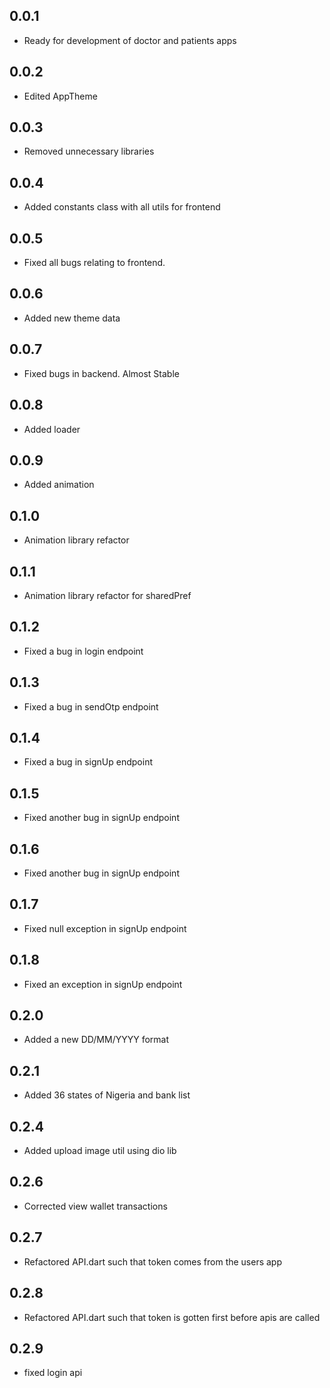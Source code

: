 ## 0.0.1
* Ready for development of doctor and patients apps

## 0.0.2
* Edited AppTheme

## 0.0.3
* Removed unnecessary libraries

## 0.0.4
* Added constants class with all utils for frontend

## 0.0.5
* Fixed all bugs relating to frontend. 

## 0.0.6
* Added new theme data

## 0.0.7
* Fixed bugs in backend. Almost Stable

## 0.0.8
* Added loader

## 0.0.9
* Added animation

## 0.1.0
* Animation library refactor

## 0.1.1
* Animation library refactor for sharedPref

## 0.1.2
* Fixed a bug in login endpoint

## 0.1.3
* Fixed a bug in sendOtp endpoint

## 0.1.4
* Fixed a bug in signUp endpoint

## 0.1.5
* Fixed another bug in signUp endpoint

## 0.1.6
* Fixed another bug in signUp endpoint

## 0.1.7
* Fixed null exception in signUp endpoint

## 0.1.8
* Fixed an exception in signUp endpoint

## 0.2.0
* Added a new DD/MM/YYYY format

## 0.2.1
* Added 36 states of Nigeria and bank list

## 0.2.4
* Added upload image util using dio lib

## 0.2.6
* Corrected view wallet transactions

## 0.2.7
* Refactored API.dart such that token comes from the users app


## 0.2.8
* Refactored API.dart such that token is gotten first before apis are called

## 0.2.9
* fixed login api
